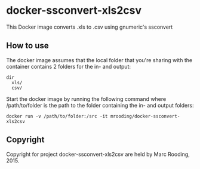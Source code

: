 # docker-ssconvert-xls2csv

This Docker image converts .xls to .csv using gnumeric's ssconvert

## How to use

The docker image assumes that the local folder that you're sharing with the container contains 2 folders for the in- and output: 

```
dir
  xls/
  csv/
```

Start the docker image by running the following command where /path/to/folder is the path to the folder containing the in- and output folders:

`docker run -v /path/to/folder:/src -it mrooding/docker-ssconvert-xls2csv`

## Copyright

Copyright for project docker-ssconvert-xls2csv are held by Marc Rooding, 2015.
